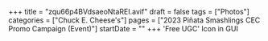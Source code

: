 +++
title = "zqu66p4BVdsaeoNtaREI.avif"
draft = false
tags = ["Photos"]
categories = ["Chuck E. Cheese's"]
pages = ["2023 Piñata Smashlings CEC Promo Campaign (Event)"]
startDate = ""
+++
'Free UGC' Icon in GUI
